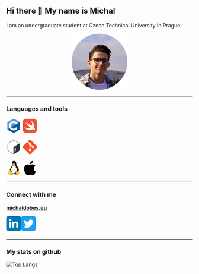 ## Hi there 👋 My name is Michal
<p align="left">
I am an undergraduate student at Czech Technical University in Prague.
</p>
<p align="center">
<img src="https://github.com/mishpajz/mishpajz/blob/main/img/profilepic.png" width=150>
</p>

---

### Languages and tools
<p align="left">
<img src="https://github.com/devicons/devicon/blob/master/icons/c/c-original.svg" width=40> <img src="https://github.com/devicons/devicon/blob/master/icons/swift/swift-original.svg" width=40>
</p>
<p align="left">
<img src="https://github.com/devicons/devicon/blob/master/icons/bash/bash-original.svg" width=40> <img src="https://github.com/devicons/devicon/blob/master/icons/git/git-original.svg" width=40>
</p>
<p align="left">
<img src="https://github.com/devicons/devicon/blob/master/icons/linux/linux-original.svg" width=40>
<img src="https://github.com/devicons/devicon/blob/master/icons/apple/apple-original.svg" width=40>
</p>

---

### Connect with me

**[michaldobes.eu](https://michaldobes.eu)**
<p>
<a href="https://www.linkedin.com/in/mishpajz/"><img align="left" src="https://github.com/edent/SuperTinyIcons/blob/master/images/svg/linkedin.svg" width=40></a>
<a href="https://twitter.com/mishpajz"><img align="left" src="https://github.com/edent/SuperTinyIcons/blob/master/images/svg/twitter.svg" width=40></a>
<br>
</p>
<br>

---

### My stats on github
[![Top Langs](https://github-readme-stats.vercel.app/api/top-langs/?username=mishpajz&layout=compact)](https://github.com/anuraghazra/github-readme-stats)
